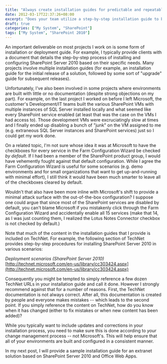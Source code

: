 ```yaml
---
title: "Always create installation guides for predictable and repeatable deployments"
date: 2012-03-17T22:37:26+08:00
excerpt: "Does your team utilize a step-by-step installation guide to build and deploy various environments, or do the Development, Test, and Release Management folks simply \"wing it\"? I certainly hope it's not the latter."
draft: true
categories: ["My System", "SharePoint"]
tags: ["My System", "SharePoint 2010"]
---
```


An important deliverable on most projects I work on is some form of installation
or deployment guide. For example, I typically provide clients with a document
that details the step-by-step process of installing and configuring SharePoint
Server 2010 based on their specific needs. Many projects involve multiple installation
guides (for example, an installation guide for the initial release of a solution,
followed by some sort of "upgrade" guide for subsequent releases).

Unfortunately, I've also been involved in some projects where environments
are built with little or no documentation (despite strong objections on my part).
For example, on the last project I worked on before I left Microsoft, the customer's
Development/IT teams built the various SharePoint VMs with multiple instances
of SQL Server installed locally and what seemed like every SharePoint service
enabled (at least that was the case on the VMs I had access to). Those development
VMs were excruciatingly slow at times and I finally ended up disabling a bunch
of "junk" on the VM assigned to me (e.g. extraneous SQL Server instances and
SharePoint services) just so I could get my work done.

On a related topic, I'm not sure whose idea it was at Microsoft to have the
checkboxes for every service in the Farm Configuration Wizard be checked *by default*. If I had been a member of the SharePoint product group, I would
have vehemently fought against that default configuration. While I agree the
Farm Configuration Wizard is useful for some scenarios (e.g. demo environments
and for small organizations that want to get up-and-running with minimal effort),
I still think it would have been much smarter to leave all of the checkboxes
cleared by default.

Wouldn't that also have been more inline with Microsoft's shift to provide
a minimal attack surface with the out-of-the-box configuration? I suppose one
could argue that since most of the SharePoint services are disabled by default,
you can't blame Microsoft if you mistakenly click through the Farm Configuration
Wizard and accidentally enable all 15 services (make that 14, as I was just
counting them, I realized the Lotus Notes Connector checkbox is not checked
by default.)

Note that much of the content in the installation guides that I provide is
included on TechNet. For example, the following section of TechNet provides
step-by-step procedures for installing SharePoint Server 2010 in various scenarios:

<cite>Deployment scenarios (SharePoint Server 2010)</cite>
[http://technet.microsoft.com/en-us/library/cc303424.aspx](http://technet.microsoft.com/en-us/library/cc303424.aspx)

Consequently you might be tempted to simply reference a few dozen TechNet
URLs in your installation guide and call it done. However I strongly recommend
against that for a number of reasons. First, the TechNet documentation is not
always correct. After all, this documentation is created by people and everyone
makes mistakes -- which leads to the second point. If you simply reference the
content on TechNet, how do you know when it has changed (either to fix mistakes
or when new content has been added)?

While you typically want to include updates and corrections in your installation
process, you need to make sure this is done according to *your* change
management process -- not Microsoft's. This will help ensure that all of your
environments are built and configured in a consistent manner.

In my next post, I will provide a sample installation guide for an extranet
solution based on SharePoint Server 2010 and Office Web Apps.

